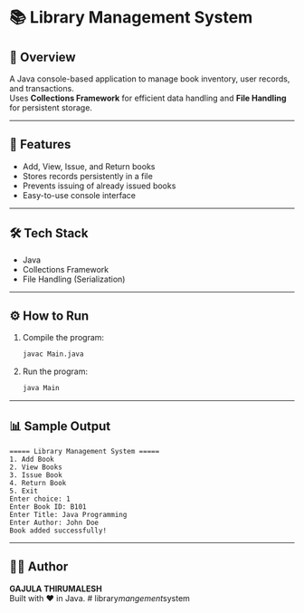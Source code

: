 # 📚 Library Management System

## 📌 Overview
A Java console-based application to manage book inventory, user records, and transactions.  
Uses **Collections Framework** for efficient data handling and **File Handling** for persistent storage.

---

## 🚀 Features
- Add, View, Issue, and Return books
- Stores records persistently in a file
- Prevents issuing of already issued books
- Easy-to-use console interface

---

## 🛠 Tech Stack
- Java
- Collections Framework
- File Handling (Serialization)

---

## ⚙️ How to Run
1. Compile the program:
   ```bash
   javac Main.java
   ```
2. Run the program:
   ```bash
   java Main
   ```

---

## 📊 Sample Output
```
===== Library Management System =====
1. Add Book
2. View Books
3. Issue Book
4. Return Book
5. Exit
Enter choice: 1
Enter Book ID: B101
Enter Title: Java Programming
Enter Author: John Doe
Book added successfully!
```

---

## 👨‍💻 Author
**GAJULA THIRUMALESH**  
Built with ❤️ in Java.
#   l i b r a r y _ m a n g e m e n t _ s y s t e m  
 